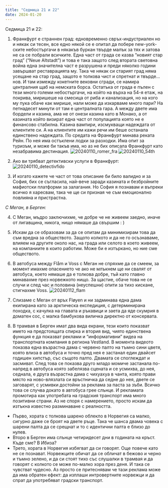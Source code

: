 ```yaml
---
title: "Седмица 21 и 22"
date: 2024-01-20
---
```

Седмица 21 и 22: 

1. Франкфурт е страннен град: едновременно свръх-индустриален но и някак си тесен, все едно някой се е опитал да побере new-york-ските небостъргачи в някакъв буркан твърде малък за тях и затова не са се побрали всичките. Една част от града се казва “новият стар град” (“Neue Altstadt”) и това е така защото след втората световна война една значителна част е разрушена и преди няколко години завършват реставрацията му. 
Така че някак си старият град няма усещане на стар град, защото е толкова чист и спретнат и твърде…нов. И там измежду кокетните вековни сгради, се намира централния щаб на немската борса. 
Остатъка от града е пълен с тези много големи небостъргачи, на който на върха на 54-я етаж, на покрива, миришеше на смесица от риба и канализация, но на кого му пука обаче как мирише, нали може да изкарваме много пари?
На петнадесет минути от там е централната гара. А между двете има бордели и казина, ама не от онези казина като в Монако, а от казината който визират една част от популацията която не е финансово стабилна. Казина вампири, изсмукващи надеждата от клиентите си. А на клиентите им кажи речи им беше останала единствено надеждата. 
По средата на Франкфурт минава реката Рейн. По нея има остъклени лодки за разходки. Има опит за туризъм, и може би такъв има, но аз не бих описала Франкфурт като незабравима дестинация.
![20240110_romer_fra](https://github.com/wiseblondie/brum-thoughts-chain/assets/133108671/5c97712f-ba3b-4aff-9624-6cdfe7791032)
![20240110_54th](https://github.com/wiseblondie/brum-thoughts-chain/assets/133108671/f0ad3300-0f0c-493c-9626-2714c91e3a26)

2. Ако ви трябват детективски услуги в Франкфурт:
![20240110_detectivfido](https://github.com/wiseblondie/brum-thoughts-chain/assets/133108671/bd25633b-3485-4df4-ab1a-eba96a8dc49d)

3. И когато кажете че част от това описание би било валидно и за София, бих се съгласила, най-вече заради казината и безбройните мафиотски платформи за залагания. 
Но София я познавам и въпреки всичко я харесвам, така че ще си призная че съм емоционално повлияна и пристрастна. 

*С Меган, в Берген:*

4. С Меган, мъдро заключихме, че добре че не живеем заедно, иначе от лигавщина, никога, нищо нямаше да свършим : ) 

5. Искам да се образовам за да се опитам да минимизирам това да съм вредна за обществото. 
Защото колкото и да не го осъзнаваме, влияем на другите около нас, на града или селото в което живеем, на компаниите в които работим. 
Може би е изтъркано, но ние сме обществото. 

6. В автобуса между Flåm и Voss с Меган не спряхме да се смеем, за момент имахме опасението че ако не млъкнем ще ни свалят от автобуса, което нямаше да е толкова добре, тъй като главно минавахме през норвежкото нищо. За щастие, обаче това не се случи и след час и половина (неуспешни) опити за тихо кискане, стигнахме Voss. 
![20240112_flam](https://github.com/wiseblondie/brum-thoughts-chain/assets/133108671/8c327f6d-e297-459b-8d6a-530cad784c4e)

7. Слизаме с Меган от връх Fløyen и ни задминава една дама екипирана като за арктическа експедиция, с детерминирана походка, с качулка на главата и ръкавици и заета да яде скумрия в доматен сос, с малка бамбукова виличка директно от консервата. 

8. В трамвая в Берген имат два вида екрани, тези които показват името на предстоящата спирка и втория вид, чиято единствена функция е да показват реклами и “информативни” видеа на транспортната компания в региона Vestland. 
В момента видеото показва една възрастна дама с червено палто на тъмно сини цветя, която влиза в автобуса и точно пред нея е застанал един двайсет годишен хипстър, със същото палто. Двамата се споглеждат и засмиват. След това се показва друго младо момиче застанала по-напред в автобуса която забелязва сцената и се усмихва, до нея, седнала, е друга възрастна дама с чихуахуа в чанта, която прави място на ново-влязлата си връстничка да седне до нея, двете се заговарят, с усмивки достойни за реклама за паста за зъби. Всичко това се случва докато в автобуса грее слънце. И рекламата промотира как употребата на градския транспорт има много позитивни страни. 
Аз не споря с намерението, просто искам да изтъкна известно разминаване с реалността. 
- Първо, хората с толкова шарено облекло в Норвегия са малко, сигурно даже се броят на двете ръце. Така че шанса двама човека с шарени палта да се срещнат и то с идентични палта е близо до нулев. 
- Второ в Берген има слънце четиридесет дни в годината на кръст. Къде сме? В Ибиза?
- Трето, хората в Норвегия избягват да си говорят. Още повече като не се познават.
Норвежците обичат да се обличат в бежово и черно и тъмно зелено, и да си стоят тихо със слушалки в трамвая и да говорят с колкото се може по-малко хора през деня. И така се чувстват чудесно.
Аз просто се притеснявам че тази реклама може да има обратен ефект: да изплаши интровертните норвежци и да спрат да употребяват градски транспорт.
